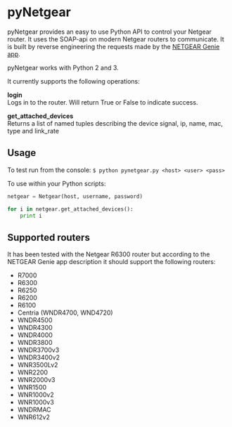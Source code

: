 pyNetgear
==============

pyNetgear provides an easy to use Python API to control your Netgear router. It uses the SOAP-api on modern Netgear routers to communicate. It is built by reverse engineering the requests made by the [NETGEAR Genie app](https://play.google.com/store/apps/details?id=com.dragonflow).

pyNetgear works with Python 2 and 3.

It currently supports the following operations:
 
**login**<br>
Logs in to the router. Will return True or False to indicate success.

**get_attached_devices**<br>
Returns a list of named tuples describing the device signal, ip, name, mac, type and link_rate 

Usage
-----
To test run from the console:
`$ python pynetgear.py <host> <user> <pass>`

To use within your Python scripts:
```python
netgear = Netgear(host, username, password)

for i in netgear.get_attached_devices():
    print i
```

Supported routers
-----------------
It has been tested with the Netgear R6300 router but according to the NETGEAR Genie app description it should support the following routers:

 * R7000
 * R6300
 * R6250
 * R6200
 * R6100
 * Centria (WNDR4700, WND4720)
 * WNDR4500
 * WNDR4300
 * WNDR4000
 * WNDR3800
 * WNDR3700v3
 * WNDR3400v2
 * WNR3500Lv2
 * WNR2200
 * WNR2000v3
 * WNR1500
 * WNR1000v2
 * WNR1000v3
 * WNDRMAC
 * WNR612v2

